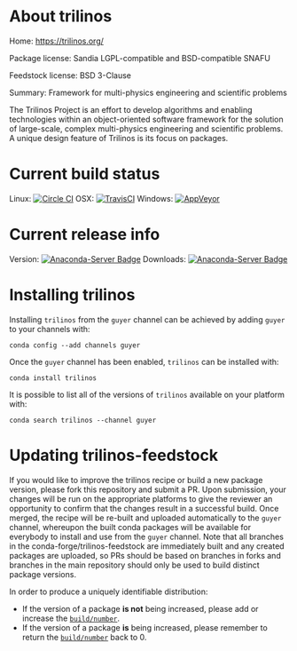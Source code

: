 About trilinos
==============

Home: https://trilinos.org/

Package license: Sandia LGPL-compatible and BSD-compatible SNAFU

Feedstock license: BSD 3-Clause

Summary: Framework for multi-physics engineering and scientific problems

The Trilinos Project is an effort to develop algorithms and enabling
technologies within an object-oriented software framework for the
solution of large-scale, complex multi-physics engineering and
scientific problems. A unique design feature of Trilinos is its focus
on packages.


Current build status
====================

Linux: [![Circle CI](https://circleci.com/gh/conda-forge/trilinos-feedstock.svg?style=shield)](https://circleci.com/gh/conda-forge/trilinos-feedstock)
OSX: [![TravisCI](https://travis-ci.org/conda-forge/trilinos-feedstock.svg?branch=master)](https://travis-ci.org/conda-forge/trilinos-feedstock)
Windows: [![AppVeyor](https://ci.appveyor.com/api/projects/status/github/conda-forge/trilinos-feedstock?svg=True)](https://ci.appveyor.com/project/conda-forge/trilinos-feedstock/branch/master)

Current release info
====================
Version: [![Anaconda-Server Badge](https://anaconda.org/guyer/trilinos/badges/version.svg)](https://anaconda.org/guyer/trilinos)
Downloads: [![Anaconda-Server Badge](https://anaconda.org/guyer/trilinos/badges/downloads.svg)](https://anaconda.org/guyer/trilinos)

Installing trilinos
===================

Installing `trilinos` from the `guyer` channel can be achieved by adding `guyer` to your channels with:

```
conda config --add channels guyer
```

Once the `guyer` channel has been enabled, `trilinos` can be installed with:

```
conda install trilinos
```

It is possible to list all of the versions of `trilinos` available on your platform with:

```
conda search trilinos --channel guyer
```




Updating trilinos-feedstock
===========================

If you would like to improve the trilinos recipe or build a new
package version, please fork this repository and submit a PR. Upon submission,
your changes will be run on the appropriate platforms to give the reviewer an
opportunity to confirm that the changes result in a successful build. Once
merged, the recipe will be re-built and uploaded automatically to the
`guyer` channel, whereupon the built conda packages will be available for
everybody to install and use from the `guyer` channel.
Note that all branches in the conda-forge/trilinos-feedstock are
immediately built and any created packages are uploaded, so PRs should be based
on branches in forks and branches in the main repository should only be used to
build distinct package versions.

In order to produce a uniquely identifiable distribution:
 * If the version of a package **is not** being increased, please add or increase
   the [``build/number``](http://conda.pydata.org/docs/building/meta-yaml.html#build-number-and-string).
 * If the version of a package **is** being increased, please remember to return
   the [``build/number``](http://conda.pydata.org/docs/building/meta-yaml.html#build-number-and-string)
   back to 0.
